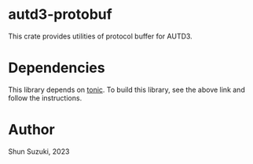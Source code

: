 # autd3-protobuf

This crate provides utilities of protocol buffer for AUTD3.

# Dependencies

This library depends on [tonic](https://github.com/hyperium/tonic).
To build this library, see the above link and follow the instructions.

# Author

Shun Suzuki, 2023

